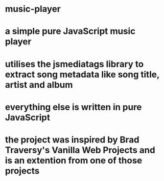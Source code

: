 # music-player
# a simple pure JavaScript music player

# utilises the jsmediatags library to extract song metadata like song title, artist and album
# everything else is written in pure JavaScript
# the project was inspired by Brad Traversy's Vanilla Web Projects and is an extention from one of those projects
